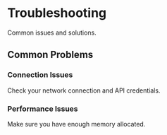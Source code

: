 # Troubleshooting

Common issues and solutions.

## Common Problems

### Connection Issues
Check your network connection and API credentials.

### Performance Issues
Make sure you have enough memory allocated.
